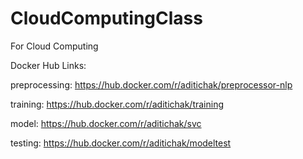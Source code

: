 # CloudComputingClass
For Cloud Computing

Docker Hub Links:

preprocessing: https://hub.docker.com/r/aditichak/preprocessor-nlp

training: https://hub.docker.com/r/aditichak/training

model: https://hub.docker.com/r/aditichak/svc

testing: https://hub.docker.com/r/aditichak/modeltest

